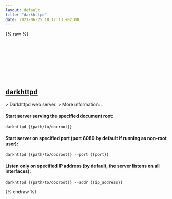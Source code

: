 ```yaml
---
layout: default
title: "darkhttpd"
date: 2021-06-25 18:12:13 +02:00
---
```

{% raw %}
<h2 id="darkhttpd">
  <a href="/en/common/darkhttpd.html">darkhttpd</a> <a href="#darkhttpd"><svg class="icon">
    <use href="/assets/images/unicode_sprite.svg#link" />
  </svg></a>
</h2>
> Darkhttpd web server.
> More information: <https://unix4lyfe.org/darkhttpd>.

#### Start server serving the specified document root:
```shell
darkhttpd {{path/to/docroot}}
```
#### Start server on specified port (port 8080 by default if running as non-root user):
```shell
darkhttpd {{path/to/docroot}} --port {{port}}
```
#### Listen only on specified IP address (by default, the server listens on all interfaces):
```shell
darkhttpd {{path/to/docroot}} --addr {{ip_address}}
```
{% endraw %}